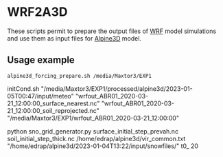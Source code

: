 # WRF2A3D

These scripts permit to prepare the output files of [WRF](https://www.mmm.ucar.edu/models/wrf) model simulations and use them as input files for [Alpine3D](https://www.slf.ch/en/services-and-products/alpine-3d.html) model.

## Usage example

```console
alpine3d_forcing_prepare.sh /media/Maxtor3/EXP1
```

initCond.sh "/media/Maxtor3/EXP1/processed/alpine3d/2023-01-05T00:47/input/meteo" "wrfout_ABR01_2020-03-21_12:00:00_surface_nearest.nc" "wrfout_ABR01_2020-03-21_12:00:00_soil_reprojected.nc" "/media/Maxtor3/EXP1/wrfout_ABR01_2020-03-21_12:00:00"

python sno_grid_generator.py surface_initial_step_prevah.nc soil_initial_step_thick.nc /home/edrap/alpine3d/vir_common.txt "/home/edrap/alpine3d/2023-01-04T13:22/input/snowfiles/" t0_ 20

